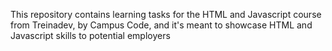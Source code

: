 This repository contains learning tasks for the HTML and Javascript course from Treinadev, by Campus Code, and it's meant to showcase HTML and Javascript skills to potential employers
